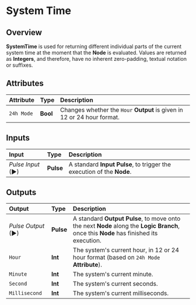 # System Time

## Overview

**SystemTime** is used for returning different individual parts of the current system time at the moment that the **Node** is evaluated. Values are returned as **Integers**, and therefore, have no inherent zero-padding, textual notation or suffixes.

## Attributes

| Attribute | Type | Description |
| :--- | :--- | :--- |
| `24h Mode` | **Bool** | Changes whether the `Hour` **Output** is given in 12 or 24 hour format. |

## Inputs

| Input | Type | Description |
| :--- | :--- | :--- |
| _Pulse Input_ \(►\) | **Pulse** | A standard **Input Pulse**, to trigger the execution of the **Node**. |

## Outputs

| Output | Type | Description |
| :--- | :--- | :--- |
| _Pulse Output_ \(►\) | **Pulse** | A standard **Output Pulse**, to move onto the next **Node** along the **Logic Branch**, once this **Node** has finished its execution. |
| `Hour` | **Int** | The system's current hour, in 12 or 24 hour format \(based on `24h Mode` **Attribute**\). |
| `Minute` | **Int** | The system's current minute. |
| `Second` | **Int** | The system's current seconds. |
| `Millisecond` | **Int** | The system's current milliseconds. |

